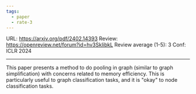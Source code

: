 ```yaml
---
tags:
  - paper
  - rate-3
---
```

URL: https://arxiv.org/pdf/2402.14393
Review: https://openreview.net/forum?id=hv3SklibkL
Review average (1-5): 3
Conf: ICLR 2024

---

This paper presents a method to do pooling in graph (similar to graph simplification) with concerns related to memory efficiency. This is particularly useful to graph classification tasks, and it is "okay" to node classification tasks.

